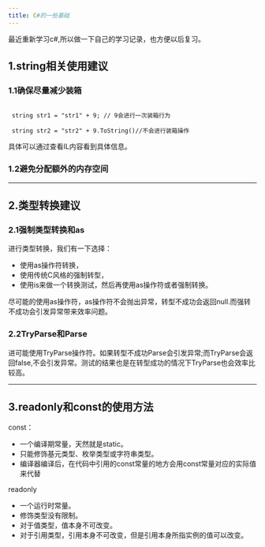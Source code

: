 ```yaml
---
title: C#的一些基础
---
```


最近重新学习c#,所以做一下自己的学习记录，也方便以后复习。

## 1.string相关使用建议

###	1.1确保尽量减少装箱

```[C#]

 string str1 = "str1" + 9; // 9会进行一次装箱行为

 string str2 = "str2" + 9.ToString()//不会进行装箱操作

```

具体可以通过查看IL内容看到具体信息。



###	1.2避免分配额外的内存空间



*********************************



## 2.类型转换建议

###	2.1强制类型转换和as

进行类型转换，我们有一下选择：
* 使用as操作符转换，
* 使用传统C风格的强制转型，
* 使用is来做一个转换测试，然后再使用as操作符或者强制转换。



尽可能的使用as操作符，as操作符不会抛出异常，转型不成功会返回null.而强转不成功会引发异常带来效率问题。



### 2.2TryParse和Parse

进可能使用TryParse操作符。如果转型不成功Parse会引发异常;而TryParse会返回false,不会引发异常。测试的结果也是在转型成功的情况下TryParse也会效率比较高。



******************************************

## 3.readonly和const的使用方法
const：
* 一个编译期常量，天然就是static。
* 只能修饰基元类型、枚举类型或字符串类型。
* 编译器编译后，在代码中引用的const常量的地方会用const常量对应的实际值来代替

readonly
* 一个运行时常量。
* 修饰类型没有限制。
* 对于值类型，值本身不可改变。
* 对于引用类型，引用本身不可改变，但是引用本身所指实例的值可以改变。